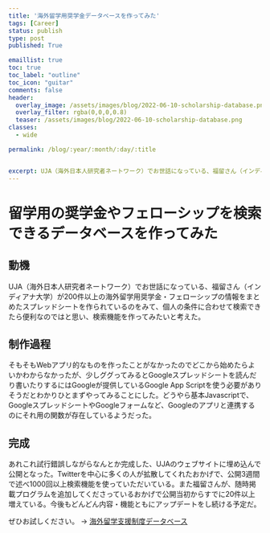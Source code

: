 ```yaml
---
title: '海外留学用奨学金データベースを作ってみた'
tags: [Career]
status: publish
type: post
published: True

emaillist: true
toc: true
toc_label: "outline"
toc_icon: "guitar"
comments: false
header:
  overlay_image: /assets/images/blog/2022-06-10-scholarship-database.png
  overlay_filter: rgba(0,0,0,0.8)
  teaser: /assets/images/blog/2022-06-10-scholarship-database.png
classes:
  - wide

permalink: /blog/:year/:month/:day/:title


excerpt: UJA（海外日本人研究者ネートワーク）でお世話になっている、福留さん（インディアナ大学）が200件以上の海外留学用奨学金・フェローシップの情報をまとめたスプレッドシートを作られているのをみて、個人の条件に合わせて検索できたら便利なのではと思い、検索機能を作ってみたいと考えた。
--- 
```

# 留学用の奨学金やフェローシップを検索できるデータベースを作ってみた

## 動機

UJA（海外日本人研究者ネートワーク）でお世話になっている、福留さん（インディアナ大学）が200件以上の海外留学用奨学金・フェローシップの情報をまとめたスプレッドシートを作られているのをみて、個人の条件に合わせて検索できたら便利なのではと思い、検索機能を作ってみたいと考えた。


## 制作過程

そもそもWebアプリ的なものを作ったことがなかったのでどこから始めたらよいかわからなかったが、少しググってみるとGoogleスプレッドシートを読んだり書いたりするにはGoogleが提供しているGoogle App Scriptを使う必要がありそうだとわかりひとまずやってみることにした。どうやら基本Javascriptで、GoogleスプレッドシートやGoogleフォームなど、Googleのアプリと連携するのにそれ用の関数が存在しているようだった。


## 完成

あれこれ試行錯誤しながらなんとか完成した、UJAのウェブサイトに埋め込んで公開となった。Twitterを中心に多くの人が拡散してくれたおかげで、公開3週間で述べ1000回以上検索機能を使っていただいている。また福留さんが、随時掲載プログラムを追加してくださっているおかげで公開当初からすでに20件以上増えている。今後もどんどん内容・機能ともにアップデートをし続ける予定だ。


ぜひお試しください。 -> [海外留学支援制度データベース][scholarship-database]

[scholarship-database]: https://www.uja-info.org/funding-search

